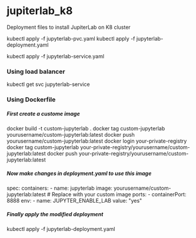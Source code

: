 # jupiterlab_k8
Deployment files to install JupiterLab on K8 cluster

kubectl apply -f jupyterlab-pvc.yaml
kubectl apply -f jupyterlab-deployment.yaml

kubectl apply -f jupyterlab-service.yaml

### Using load balancer
kubectl get svc jupyterlab-service


### Using Dockerfile
##### First create a custome image
docker build -t custom-jupyterlab .
docker tag custom-jupyterlab yourusername/custom-jupyterlab:latest
docker push yourusername/custom-jupyterlab:latest
docker login your-private-registry
docker tag custom-jupyterlab your-private-registry/yourusername/custom-jupyterlab:latest
docker push your-private-registry/yourusername/custom-jupyterlab:latest

##### Now make changes in deployment.yaml to use this image
spec:
  containers:
    - name: jupyterlab
      image: yourusername/custom-jupyterlab:latest  # Replace with your custom image
      ports:
        - containerPort: 8888
      env:
        - name: JUPYTER_ENABLE_LAB
          value: "yes"

##### Finally apply the modified deployment
kubectl apply -f jupyterlab-deployment.yaml



